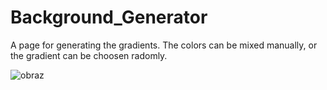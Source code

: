 # Background_Generator

A page for generating the gradients.
The colors can be mixed manually, or the gradient can be choosen radomly.

![obraz](https://github.com/KacperNarwojsz/Background_Generator/assets/125887984/7347548f-20b9-4e9d-b693-2bb1242f2bf4)
